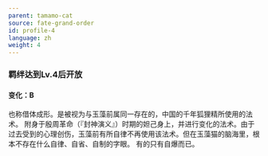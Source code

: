 ```yaml
---
parent: tamamo-cat
source: fate-grand-order
id: profile-4
language: zh
weight: 4
---
```


### 羁绊达到Lv.4后开放

#### 变化：B

也称借体成形。是被视为与玉藻前属同一存在的，中国的千年狐狸精所使用的法术。
附身于殷周革命（『封神演义』）时期的妲己身上，并进行变化的法术。由于过去受到的心理创伤，玉藻前有所自律不再使用该法术。但在玉藻猫的脑海里，根本不存在什么自律、自省、自制的字眼。
有的只有自爆而已。
